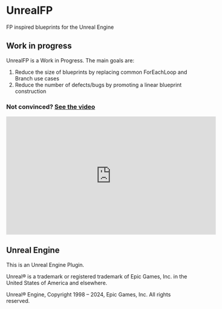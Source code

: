 # UnrealFP

FP inspired blueprints for the Unreal Engine

## Work in progress

UnrealFP is a Work in Progress. The main goals are:

1. Reduce the size of blueprints by replacing common ForEachLoop and Branch use cases
2. Reduce the number of defects/bugs by promoting a linear blueprint construction


### Not convinced? [See the video](https://www.youtube.com/embed/xtggaWIv8Hs)

<iframe width="560" height="315" src="https://www.youtube.com/embed/Xx20yftawsY?si=whI5ZrJwfAlUIGRj" title="YouTube video player" frameborder="0" allow="accelerometer; autoplay; clipboard-write; encrypted-media; gyroscope; picture-in-picture; web-share" referrerpolicy="strict-origin-when-cross-origin" allowfullscreen></iframe>


## Unreal Engine

This is an Unreal Engine Plugin.

Unreal® is a trademark or registered trademark of Epic Games, Inc. in the United States of America and elsewhere.

Unreal® Engine, Copyright 1998 – 2024, Epic Games, Inc. All rights reserved.